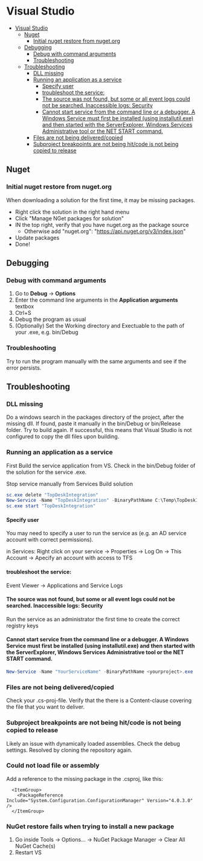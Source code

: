 # Visual Studio
<!--ts-->
* [Visual Studio](visual-studio.md#visual-studio)
   * [Nuget](visual-studio.md#nuget)
      * [Initial nuget restore from nuget.org](visual-studio.md#initial-nuget-restore-from-nugetorg)
   * [Debugging](visual-studio.md#debugging)
      * [Debug with command arguments](visual-studio.md#debug-with-command-arguments)
      * [Troubleshooting](visual-studio.md#troubleshooting)
   * [Troubleshooting](visual-studio.md#troubleshooting-1)
      * [DLL missing](visual-studio.md#dll-missing)
      * [Running an application as a service](visual-studio.md#running-an-application-as-a-service)
         * [Specify user](visual-studio.md#specify-user)
         * [troubleshoot the service:](visual-studio.md#troubleshoot-the-service)
         * [The source was not found, but some or all event logs could not be searched. Inaccessible logs: Security](visual-studio.md#the-source-was-not-found-but-some-or-all-event-logs-could-not-be-searched-inaccessible-logs-security)
         * [Cannot start service from the command line or a debugger. A Windows Service must first be installed (using installutil.exe) and then started with the ServerExplorer, Windows Services Administrative tool or the NET START command.](visual-studio.md#cannot-start-service-from-the-command-line-or-a-debugger-a-windows-service-must-first-be-installed-using-installutilexe-and-then-started-with-the-serverexplorer-windows-services-administrative-tool-or-the-net-start-command)
      * [Files are not being delivered/copied](visual-studio.md#files-are-not-being-deliveredcopied)
      * [Subproject breakpoints are not being hit/code is not being copied to release](visual-studio.md#subproject-breakpoints-are-not-being-hitcode-is-not-being-copied-to-release)

<!-- Added by: runner, at: Mon Feb 14 07:33:20 UTC 2022 -->

<!--te-->

## Nuget

### Initial nuget restore from nuget.org

When downloading a solution for the first time, it may be missing packages.

- Right click the solution in the right hand menu
- Click "Manage NGet packages for solution"
- IN the top right, verify that you have nuget.org as the package source
  - Otherwise add "nuget.org": "https://api.nuget.org/v3/index.json"
- Update packages
- Done!

## Debugging

### Debug with command arguments

1. Go to **Debug** -> **Options**
1. Enter the command line arguments in the **Application arguments** textbox
1. Ctrl+S
1. Debug the program as usual
1. (Optionally) Set the Working directory and Exectuable to the path of your .exe, e.g. bin/Debug

### Troubleshooting

Try to run the program manually with the same arguments and see if the error persists.

## Troubleshooting

### DLL missing

Do a windows search in the packages directory of the project, after the missing dll.
If found, paste it manually in the bin/Debug or bin/Release folder. Try to build again.
If successful, this means that Visual Studio is not configured to copy the dll files upon building.

### Running an application as a service

First Build the service application from VS. Check in the bin/Debug folder of the solution for the service .exe.

Stop service manually from Services
Build solution

```powershell
sc.exe delete "TopDeskIntegration"
New-Service -Name "TopDeskIntegration" -BinaryPathName C:\Temp\TopDeskIntegration\azuredevops\integration.service\bin\Debug\NilexIntegrationService.exe
sc.exe start "TopDeskIntegration"
```

#### Specify user

You may need to specify a user to run the service as (e.g. an AD service account with correct permissions).

in Services: Right click on your service -> Properties -> Log On -> This Account -> Apecify an account with access to TFS

#### troubleshoot the service:
Event Viewer -> Applications and Service Logs

#### The source was not found, but some or all event logs could not be searched. Inaccessible logs: Security

Run the service as an administrator the first time to create the correct registry keys

#### Cannot start service from the command line or a debugger. A Windows Service must first be installed (using installutil.exe) and then started with the ServerExplorer, Windows Services Administrative tool or the NET START command.
```powershell
New-Service -Name "YourServiceName" -BinaryPathName <yourproject>.exe
```

### Files are not being delivered/copied

Check your .cs-proj-file. Verify that the there is a Content-clause covering the file that you want to deliver.

### Subproject breakpoints are not being hit/code is not being copied to release

Likely an issue with dynamically loaded assemblies. Check the debug settings. Resolved by cloning the repository again.

### Could not load file or assembly

Add a reference to the missing package in the .csproj, like this:

```csproj
  <ItemGroup>
    <PackageReference Include="System.Configuration.ConfigurationManager" Version="4.0.3.0" />
  </ItemGroup>
```

### NuGet restore fails when trying to install a new package

1. Go inside Tools -> Options... -> NuGet Package Manager -> Clear All NuGet Cache(s)
1. Restart VS
